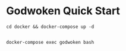 # Godwoken Quick Start

```
cd docker && docker-compose up -d


docker-compose exec godwoken bash


```